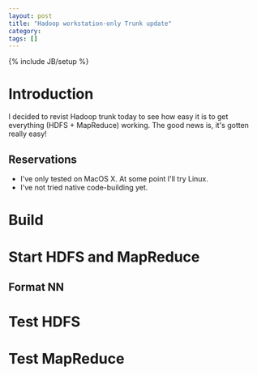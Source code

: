 ```yaml
---
layout: post
title: "Hadoop workstation-only Trunk update"
category: 
tags: []
---
```

{% include JB/setup %}

# Introduction

I decided to revist Hadoop trunk today to see how easy it is to get
everything (HDFS + MapReduce) working. The good news is, it's gotten
really easy!

## Reservations

- I've only tested on MacOS X. At some point I'll try Linux.
- I've not tried native code-building yet.

# Build

# Start HDFS and MapReduce

## Format NN

# Test HDFS

# Test MapReduce




